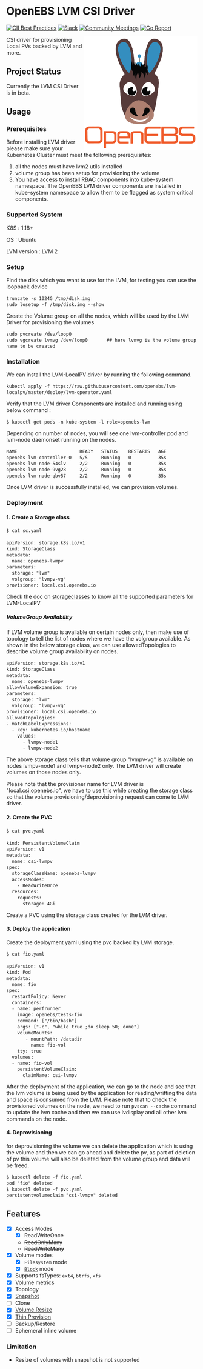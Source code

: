 # OpenEBS LVM CSI Driver
[![CII Best Practices](https://bestpractices.coreinfrastructure.org/projects/3523/badge)](https://bestpractices.coreinfrastructure.org/en/projects/4548)
[![Slack](https://img.shields.io/badge/chat!!!-slack-ff1493.svg?style=flat-square)](https://openebsslacksignup.herokuapp.com/)
[![Community Meetings](https://img.shields.io/badge/Community-Meetings-blue)](https://hackmd.io/yJb407JWRyiwLU-XDndOLA?view)
[![Go Report](https://goreportcard.com/badge/github.com/openebs/lvm-localpv)](https://goreportcard.com/report/github.com/openebs/lvm-localpv)

<img width="300" align="right" alt="OpenEBS Logo" src="https://raw.githubusercontent.com/cncf/artwork/master/projects/openebs/stacked/color/openebs-stacked-color.png" xmlns="http://www.w3.org/1999/html">

CSI driver for provisioning Local PVs backed by LVM and more.

## Project Status

Currently the LVM CSI Driver is in beta.

## Usage

### Prerequisites

Before installing LVM driver please make sure your Kubernetes Cluster
must meet the following prerequisites:

1. all the nodes must have lvm2 utils installed
2. volume group has been setup for provisioning the volume
3. You have access to install RBAC components into kube-system namespace.
   The OpenEBS LVM driver components are installed in kube-system namespace
   to allow them to be flagged as system critical components.

### Supported System

K8S : 1.18+

OS : Ubuntu

LVM version : LVM 2

### Setup

Find the disk which you want to use for the LVM, for testing you can use the loopback device

```
truncate -s 1024G /tmp/disk.img
sudo losetup -f /tmp/disk.img --show
```

Create the Volume group on all the nodes, which will be used by the LVM Driver for provisioning the volumes

```
sudo pvcreate /dev/loop0
sudo vgcreate lvmvg /dev/loop0       ## here lvmvg is the volume group name to be created
```

### Installation

We can install the LVM-LocalPV driver by running the following command.

```
kubectl apply -f https://raw.githubusercontent.com/openebs/lvm-localpv/master/deploy/lvm-operator.yaml
```

Verify that the LVM driver Components are installed and running using below command :

```
$ kubectl get pods -n kube-system -l role=openebs-lvm
```

Depending on number of nodes, you will see one lvm-controller pod and lvm-node daemonset running
on the nodes.

```
NAME                       READY   STATUS    RESTARTS   AGE
openebs-lvm-controller-0   5/5     Running   0          35s
openebs-lvm-node-54slv     2/2     Running   0          35s
openebs-lvm-node-9vg28     2/2     Running   0          35s
openebs-lvm-node-qbv57     2/2     Running   0          35s

```
Once LVM driver is successfully installed, we can provision volumes.

### Deployment


#### 1. Create a Storage class

```
$ cat sc.yaml

apiVersion: storage.k8s.io/v1
kind: StorageClass
metadata:
  name: openebs-lvmpv
parameters:
  storage: "lvm"
  volgroup: "lvmpv-vg"
provisioner: local.csi.openebs.io
```

Check the doc on [storageclasses](docs/storageclasses.md) to know all the supported parameters for LVM-LocalPV

##### VolumeGroup Availability

If LVM volume group is available on certain nodes only, then make use of topology to tell the list of nodes where we have the volgroup available.
As shown in the below storage class, we can use allowedTopologies to describe volume group availability on nodes.

```
apiVersion: storage.k8s.io/v1
kind: StorageClass
metadata:
  name: openebs-lvmpv
allowVolumeExpansion: true
parameters:
  storage: "lvm"
  volgroup: "lvmpv-vg"
provisioner: local.csi.openebs.io
allowedTopologies:
- matchLabelExpressions:
  - key: kubernetes.io/hostname
    values:
      - lvmpv-node1
      - lvmpv-node2
```

The above storage class tells that volume group "lvmpv-vg" is available on nodes lvmpv-node1 and lvmpv-node2 only. The LVM driver will create volumes on those nodes only.

Please note that the provisioner name for LVM driver is "local.csi.openebs.io", we have to use this while creating the storage class so that the volume provisioning/deprovisioning request can come to LVM driver.

#### 2. Create the PVC

```
$ cat pvc.yaml

kind: PersistentVolumeClaim
apiVersion: v1
metadata:
  name: csi-lvmpv
spec:
  storageClassName: openebs-lvmpv
  accessModes:
    - ReadWriteOnce
  resources:
    requests:
      storage: 4Gi
```

Create a PVC using the storage class created for the LVM driver.

#### 3. Deploy the application

Create the deployment yaml using the pvc backed by LVM storage.

```
$ cat fio.yaml

apiVersion: v1
kind: Pod
metadata:
  name: fio
spec:
  restartPolicy: Never
  containers:
  - name: perfrunner
    image: openebs/tests-fio
    command: ["/bin/bash"]
    args: ["-c", "while true ;do sleep 50; done"]
    volumeMounts:
       - mountPath: /datadir
         name: fio-vol
    tty: true
  volumes:
  - name: fio-vol
    persistentVolumeClaim:
      claimName: csi-lvmpv
```

After the deployment of the application, we can go to the node and see that the lvm volume is being used
by the application for reading/writting the data and space is consumed from the LVM. Please note that to check the provisioned volumes on the node, we need to run `pvscan --cache` command to update the lvm cache and then we can use lvdisplay and all other lvm commands on the node.

#### 4. Deprovisioning

for deprovisioning the volume we can delete the application which is using the volume and then we can go ahead and delete the pv, as part of deletion of pv this volume will also be deleted from the volume group and data will be freed.

```
$ kubectl delete -f fio.yaml
pod "fio" deleted
$ kubectl delete -f pvc.yaml
persistentvolumeclaim "csi-lvmpv" deleted
```

Features
---

- [x] Access Modes
    - [x] ReadWriteOnce
    - ~~ReadOnlyMany~~
    - ~~ReadWriteMany~~
- [x] Volume modes
    - [x] `Filesystem` mode
    - [x] [`Block`](docs/raw-block-volume.md) mode
- [x] Supports fsTypes: `ext4`, `btrfs`, `xfs`
- [x] Volume metrics
- [x] Topology
- [x] [Snapshot](docs/snapshot.md)
- [ ] Clone
- [x] [Volume Resize](docs/resize.md)
- [x] [Thin Provision](docs/thin_provision.md)
- [ ] Backup/Restore
- [ ] Ephemeral inline volume

### Limitation
- Resize of volumes with snapshot is not supported
